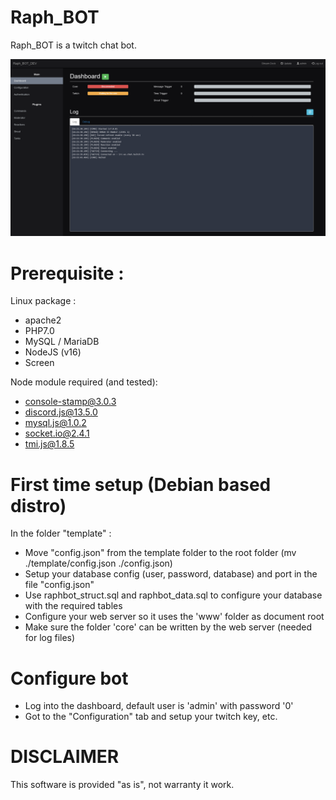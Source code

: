 # Raph_BOT

Raph_BOT is a twitch chat bot.

![Raph_BOT](./screenshot.png)

# Prerequisite : 

Linux package :
- apache2
- PHP7.0
- MySQL / MariaDB
- NodeJS (v16)
- Screen

Node module required (and tested): 
- console-stamp@3.0.3
- discord.js@13.5.0
- mysql.js@1.0.2
- socket.io@2.4.1
- tmi.js@1.8.5

# First time setup (Debian based distro)

In the folder "template" :
- Move "config.json" from the template folder to the root folder (mv ./template/config.json ./config.json)
- Setup your database config (user, password, database) and port in the file "config.json"
- Use raphbot_struct.sql and raphbot_data.sql to configure your database with the required tables
- Configure your web server so it uses the 'www' folder as document root
- Make sure the folder 'core' can be written by the web server (needed for log files)

# Configure bot
- Log into the dashboard, default user is 'admin' with password '0'
- Got to the "Configuration" tab and setup your twitch key, etc.

# DISCLAIMER

This software is provided "as is", not warranty it work.